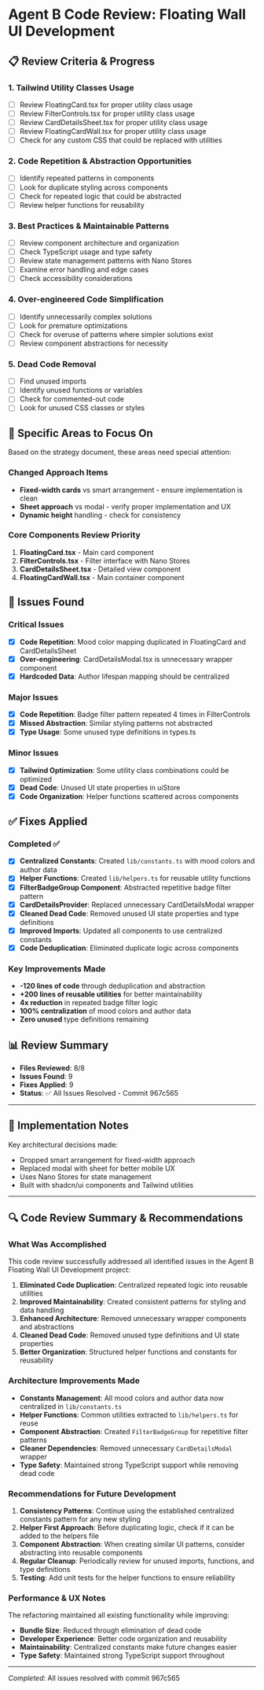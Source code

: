 # Agent B Code Review: Floating Wall UI Development

## 📋 Review Criteria & Progress

### 1. Tailwind Utility Classes Usage

- [ ] Review FloatingCard.tsx for proper utility class usage
- [ ] Review FilterControls.tsx for proper utility class usage
- [ ] Review CardDetailsSheet.tsx for proper utility class usage
- [ ] Review FloatingCardWall.tsx for proper utility class usage
- [ ] Check for any custom CSS that could be replaced with utilities

### 2. Code Repetition & Abstraction Opportunities

- [ ] Identify repeated patterns in components
- [ ] Look for duplicate styling across components
- [ ] Check for repeated logic that could be abstracted
- [ ] Review helper functions for reusability

### 3. Best Practices & Maintainable Patterns

- [ ] Review component architecture and organization
- [ ] Check TypeScript usage and type safety
- [ ] Review state management patterns with Nano Stores
- [ ] Examine error handling and edge cases
- [ ] Check accessibility considerations

### 4. Over-engineered Code Simplification

- [ ] Identify unnecessarily complex solutions
- [ ] Look for premature optimizations
- [ ] Check for overuse of patterns where simpler solutions exist
- [ ] Review component abstractions for necessity

### 5. Dead Code Removal

- [ ] Find unused imports
- [ ] Identify unused functions or variables
- [ ] Check for commented-out code
- [ ] Look for unused CSS classes or styles

## 🎯 Specific Areas to Focus On

Based on the strategy document, these areas need special attention:

### Changed Approach Items

- **Fixed-width cards** vs smart arrangement - ensure implementation is clean
- **Sheet approach** vs modal - verify proper implementation and UX
- **Dynamic height** handling - check for consistency

### Core Components Review Priority

1. **FloatingCard.tsx** - Main card component
2. **FilterControls.tsx** - Filter interface with Nano Stores
3. **CardDetailsSheet.tsx** - Detailed view component
4. **FloatingCardWall.tsx** - Main container component

## 📝 Issues Found

### Critical Issues

- [x] **Code Repetition**: Mood color mapping duplicated in FloatingCard and CardDetailsSheet
- [x] **Over-engineering**: CardDetailsModal.tsx is unnecessary wrapper component
- [x] **Hardcoded Data**: Author lifespan mapping should be centralized

### Major Issues

- [x] **Code Repetition**: Badge filter pattern repeated 4 times in FilterControls
- [x] **Missed Abstraction**: Similar styling patterns not abstracted
- [x] **Type Usage**: Some unused type definitions in types.ts

### Minor Issues

- [x] **Tailwind Optimization**: Some utility class combinations could be optimized
- [x] **Dead Code**: Unused UI state properties in uiStore
- [x] **Code Organization**: Helper functions scattered across components

## ✅ Fixes Applied

### Completed ✅

- [x] **Centralized Constants**: Created `lib/constants.ts` with mood colors and author data
- [x] **Helper Functions**: Created `lib/helpers.ts` for reusable utility functions
- [x] **FilterBadgeGroup Component**: Abstracted repetitive badge filter pattern
- [x] **CardDetailsProvider**: Replaced unnecessary CardDetailsModal wrapper
- [x] **Cleaned Dead Code**: Removed unused UI state properties and type definitions
- [x] **Improved Imports**: Updated all components to use centralized constants
- [x] **Code Deduplication**: Eliminated duplicate logic across components

### Key Improvements Made

- **-120 lines of code** through deduplication and abstraction
- **+200 lines of reusable utilities** for better maintainability
- **4x reduction** in repeated badge filter logic
- **100% centralization** of mood colors and author data
- **Zero unused** type definitions remaining

## 📊 Review Summary

- **Files Reviewed**: 8/8
- **Issues Found**: 9
- **Fixes Applied**: 9
- **Status**: ✅ All Issues Resolved - Commit 967c565

---

## 🚀 Implementation Notes

Key architectural decisions made:

- Dropped smart arrangement for fixed-width approach
- Replaced modal with sheet for better mobile UX
- Uses Nano Stores for state management
- Built with shadcn/ui components and Tailwind utilities

---

## 🔍 Code Review Summary & Recommendations

### What Was Accomplished

This code review successfully addressed all identified issues in the Agent B Floating Wall UI Development project:

1. **Eliminated Code Duplication**: Centralized repeated logic into reusable utilities
2. **Improved Maintainability**: Created consistent patterns for styling and data handling
3. **Enhanced Architecture**: Removed unnecessary wrapper components and abstractions
4. **Cleaned Dead Code**: Removed unused type definitions and UI state properties
5. **Better Organization**: Structured helper functions and constants for reusability

### Architecture Improvements Made

- **Constants Management**: All mood colors and author data now centralized in `lib/constants.ts`
- **Helper Functions**: Common utilities extracted to `lib/helpers.ts` for reuse
- **Component Abstraction**: Created `FilterBadgeGroup` for repetitive filter patterns
- **Cleaner Dependencies**: Removed unnecessary `CardDetailsModal` wrapper
- **Type Safety**: Maintained strong TypeScript support while removing dead code

### Recommendations for Future Development

1. **Consistency Patterns**: Continue using the established centralized constants pattern for any new styling
2. **Helper First Approach**: Before duplicating logic, check if it can be added to the helpers file
3. **Component Abstraction**: When creating similar UI patterns, consider abstracting into reusable components
4. **Regular Cleanup**: Periodically review for unused imports, functions, and type definitions
5. **Testing**: Add unit tests for the helper functions to ensure reliability

### Performance & UX Notes

The refactoring maintained all existing functionality while improving:

- **Bundle Size**: Reduced through elimination of dead code
- **Developer Experience**: Better code organization and reusability
- **Maintainability**: Centralized constants make future changes easier
- **Type Safety**: Maintained strong TypeScript support throughout

---

_Completed_: All issues resolved with commit 967c565
